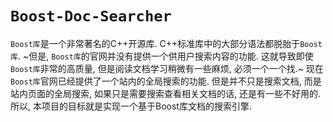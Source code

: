 # `Boost-Doc-Searcher`

`Boost库`是一个非常著名的C++开源库. C++标准库中的大部分语法都脱胎于`Boost库`. ~但是, `Boost库`的官网并没有提供一个供用户搜索内容的功能. 这就导致即使`Boost库`非常的高质量, 但是阅读文档学习稍微有一些麻烦, 必须一个一个找.~ 现在`Boost库`官网已经提供了一个站内的全局搜索的功能. 但是并不只是搜索文档, 而是站内页面的全局搜索, 如果只是需要搜索查看相关文档的话, 还是有一些不好用的.
所以, 本项目的目标就是实现一个基于Boost库文档的搜索引擎.
